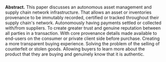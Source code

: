 **Abstract.** This paper discusses an autonomous asset management and supply chain network infrastructure. That allows an asset or inventories provenance to be immutably recorded, certified or tracked throughout their supply chain's network. Autonomously having payments settled or collected with/from suppliers. To create greater trust and genuine reputation between all parties in a transaction. With core provenance details made available to end-users on the consumer or private client side before purchase. Creating a more transparent buying experience. Solving the problem of the selling of counterfeit or stolen goods. Allowing buyers to learn more about the product that they are buying and genuinely know that it is authentic.



